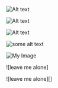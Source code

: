 ![Alt text](/path/to/img.jpg)

![Alt text](/path/to/img.jpg "Optional title")

![Alt text][id]

![some alt text][1]

![My Image]

![leave me alone]

![leave me alone][]

  [id]: url/to/image.jpg  "Optional title attribute"
  [1]: url/to/image2.jpg
  [My Image]: url/to/image3.jpg "Optional title attribute"
